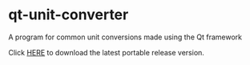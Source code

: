 # qt-unit-converter
A program for common unit conversions made using the Qt framework

Click [HERE](https://github.com/30vam/qt-unit-converter/releases) to download the latest portable release version.


